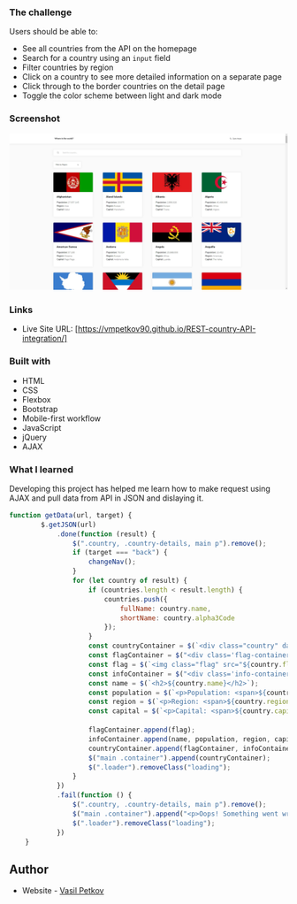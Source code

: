 ### The challenge

Users should be able to:

- See all countries from the API on the homepage
- Search for a country using an `input` field
- Filter countries by region
- Click on a country to see more detailed information on a separate page
- Click through to the border countries on the detail page
- Toggle the color scheme between light and dark mode 


### Screenshot

![Screenshot of the project showing different countries](screenshot.jpg)


### Links

- Live Site URL: [https://vmpetkov90.github.io/REST-country-API-integration/]


### Built with

- HTML
- CSS
- Flexbox
- Bootstrap
- Mobile-first workflow
- JavaScript
- jQuery
- AJAX


### What I learned

Developing this project has helped me learn how to make request using AJAX and pull data from API in JSON and dislaying it.

```js
function getData(url, target) {
        $.getJSON(url)
            .done(function (result) {
                $(".country, .country-details, main p").remove();
                if (target === "back") {
                    changeNav();
                }
                for (let country of result) {
                    if (countries.length < result.length) {
                        countries.push({
                            fullName: country.name,
                            shortName: country.alpha3Code
                        });
                    }
                    const countryContainer = $(`<div class="country" data-code="${country.alpha3Code}"></div>`);
                    const flagContainer = $("<div class='flag-container'></div>");
                    const flag = $(`<img class="flag" src="${country.flag}" alt="${country.name} flag">`);
                    const infoContainer = $("<div class='info-container'></div>");
                    const name = $(`<h2>${country.name}</h2>`);
                    const population = $(`<p>Population: <span>${country.population.toLocaleString()}</span></p>`);
                    const region = $(`<p>Region: <span>${country.region}</span></p>`);
                    const capital = $(`<p>Capital: <span>${country.capital}</span></p>`);

                    flagContainer.append(flag);
                    infoContainer.append(name, population, region, capital);
                    countryContainer.append(flagContainer, infoContainer);
                    $("main .container").append(countryContainer);
                    $(".loader").removeClass("loading");
                }
            })
            .fail(function () {
                $(".country, .country-details, main p").remove();
                $("main .container").append("<p>Oops! Something went wrong!<p>");
                $(".loader").removeClass("loading");
            })
    }
```


## Author

- Website - [Vasil Petkov](https://www.vasilpetkov.com)
